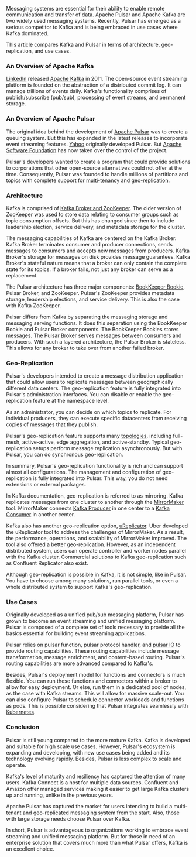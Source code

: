 Messaging systems are essential for their ability to enable remote communication and transfer of data. Apache Pulsar and Apache Kafka are two widely used messaging systems. Recently, Pulsar has emerged as a serious competitor to Kafka and is being embraced in use cases where Kafka dominated.

This article compares Kafka and Pulsar in terms of architecture, geo-replication, and use cases.

### An Overview of Apache Kafka

[LinkedIn](https://engineering.linkedin.com/blog/2019/apache-kafka-trillion-messages) released [Apache Kafka](https://kafka.apache.org/) in 2011. The open-source event streaming platform is founded on the abstraction of a distributed commit log. It can manage trillions of events daily. Kafka&#39;s functionality comprises of publish/subscribe (pub/sub), processing of event streams, and permanent storage.

### An Overview of Apache Pulsar

The original idea behind the development of [Apache Pulsar](https://pulsar.apache.org/) was to create a queuing system. But this has expanded in the latest releases to incorporate event streaming features. [Yahoo](http://www.yahoo.com/) originally developed Pulsar. But [Apache Software Foundation](https://www.apache.org/) has now taken over the control of the project.

Pulsar&#39;s developers wanted to create a program that could provide solutions to corporations that other open-source alternatives could not offer at the time. Consequently, Pulsar was founded to handle millions of partitions and topics with complete support for [multi-tenancy](https://www.gartner.com/en/information-technology/glossary/multitenancy#:~:text=Multitenancy%20is%20a%20reference%20to,logically%20isolated%2C%20but%20physically%20integrated.) and [geo-replication](https://en.wikipedia.org/wiki/Geo-replication).

### Architecture

Kafka is comprised of [Kafka Broker and ZooKeeper](https://kafka.apache.org/documentation/#brokerconfigs). The older version of ZooKeeper was used to store data relating to consumer groups such as topic consumption offsets. But this has changed since then to include leadership election, service delivery, and metadata storage for the cluster.

The messaging capabilities of Kafka are centered on the Kafka Broker. Kafka Broker terminates consumer and producer connections, sends messages to consumers and accepts new messages from producers. Kafka Broker&#39;s storage for messages on disk provides message guarantees. Kafka Broker&#39;s stateful nature means that a broker can only contain the complete state for its topics. If a broker fails, not just any broker can serve as a replacement.

The Pulsar architecture has three major components: [BookKeeper Bookie](https://bookkeeper.apache.org/docs/4.6.1/admin/bookies/), Pulsar Broker, and ZooKeeper. Pulsar&#39;s ZooKeeper provides metadata storage, leadership elections, and service delivery. This is also the case with Kafka ZooKeeper.

Pulsar differs from Kafka by separating the messaging storage and messaging serving functions. It does this separation using the BookKeeper Bookie and Pulsar Broker components. The BookKeeper Bookies stores messages. The Pulsar Broker serves messages between consumers and producers. With such a layered architecture, the Pulsar Broker is stateless. This allows for any broker to take over from another failed broker.

### Geo-Replication

Pulsar&#39;s developers intended to create a message distribution application that could allow users to replicate messages between geographically different data centers. The geo-replication feature is fully integrated into Pulsar&#39;s administration interfaces. You can disable or enable the geo-replication feature at the namespace level.

As an administrator, you can decide on which topics to replicate. For individual producers, they can execute specific datacenters from receiving copies of messages that they publish.

Pulsar&#39;s geo-replication feature supports many [topologies](https://beginnersbook.com/2019/03/computer-network-topology-mesh-star-bus-ring-and-hybrid/), including full-mesh, active-active, edge aggregation, and active-standby. Typical geo-replication setups perform message replication asynchronously. But with Pulsar, you can do synchronous geo-replication.

In summary, Pulsar&#39;s geo-replication functionality is rich and can support almost all configurations. The management and configuration of geo-replication is fully integrated into Pulsar. This way, you do not need extensions or external packages.

In Kafka documentation, geo-replication is referred to as mirroring. Kafka replicates messages from one cluster to another through the [MirrorMaker](https://cwiki.apache.org/confluence/pages/viewpage.action?pageId=27846330) tool. MirrorMaker connects [Kafka Producer](https://kafka.apache.org/10/javadoc/org/apache/kafka/clients/producer/KafkaProducer.html) in one center to a [Kafka Consumer](https://kafka.apache.org/26/javadoc/index.html?org/apache/kafka/clients/consumer/KafkaConsumer.html) in another center.

Kafka also has another geo-replication option, [uReplicator](https://eng.uber.com/ureplicator-apache-kafka-replicator/). Uber developed the uReplicator tool to address the challenges of MirrorMaker. As a result, the performance, operations, and scalability of MirrorMaker improved. The tool also offered a better geo-replication. However, as an independent distributed system, users can operate controller and worker nodes parallel with the Kafka cluster. Commercial solutions to Kafka geo-replication such as Confluent Replicator also exist.

Although geo-replication is possible in Kafka, it is not simple, like in Pulsar. You have to choose among many solutions, run parallel tools, or even a whole distributed system to support Kafka&#39;s geo-replication.

### Use Cases

Originally developed as a unified pub/sub messaging platform, Pulsar has grown to become an event streaming and unified messaging platform. Pulsar is composed of a complete set of tools necessary to provide all the basics essential for building event streaming applications.

Pulsar relies on pulsar function, pulsar protocol handler, and [pulsar IO](https://pulsar.apache.org/docs/en/2.3.1/io-overview/) to provide routing capabilities. These routing capabilities include message transformation, message enrichment, and content-based routing. Pulsar&#39;s routing capabilities are more advanced compared to Kafka&#39;s.

Besides, Pulsar&#39;s deployment model for functions and connectors is much flexible. You can run these functions and connectors within a broker to allow for easy deployment. Or else, run them in a dedicated pool of nodes, as the case with Kafka streams. This will allow for massive scale-out. You can also configure Pulsar to schedule connector workloads and functions as pods. This is possible considering that Pulsar integrates seamlessly with [Kubernetes](https://kubernetes.io/).

### Conclusion

Pulsar is still young compared to the more mature Kafka. Kafka is developed and suitable for high scale use cases. However, Pulsar&#39;s ecosystem is expanding and developing, with new use cases being added and its technology evolving rapidly. Besides, Pulsar is less complex to scale and operate.

Kafka&#39;s level of maturity and resiliency has captured the attention of many users. Kafka Connect is a host for multiple data sources. Confluent and Amazon offer managed services making it easier to get large Kafka clusters up and running, unlike in the previous years.

Apache Pulsar has captured the market for users intending to build a multi-tenant and geo-replicated messaging system from the start. Also, those with large storage needs choose Pulsar over Kafka.

In short, Pulsar is advantageous to organizations working to embrace event streaming and unified messaging platform. But for those in need of an enterprise solution that covers much more than what Pulsar offers, Kafka is an excellent choice.